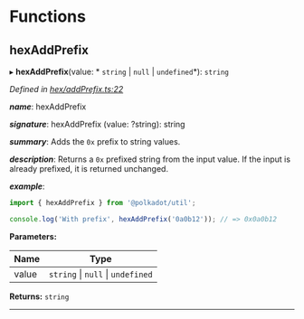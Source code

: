 

# Functions

<a id="hexaddprefix"></a>

##  hexAddPrefix

▸ **hexAddPrefix**(value: * `string` &#124; `null` &#124; `undefined`*): `string`

*Defined in [hex/addPrefix.ts:22](https://github.com/polkadot-js/common/blob/24cd64c/packages/util/src/hex/addPrefix.ts#L22)*

*__name__*: hexAddPrefix

*__signature__*: hexAddPrefix (value: ?string): string

*__summary__*: Adds the `0x` prefix to string values.

*__description__*: Returns a `0x` prefixed string from the input value. If the input is already prefixed, it is returned unchanged.

*__example__*:   

```javascript
import { hexAddPrefix } from '@polkadot/util';

console.log('With prefix', hexAddPrefix('0a0b12')); // => 0x0a0b12
```

**Parameters:**

| Name | Type |
| ------ | ------ |
| value |  `string` &#124; `null` &#124; `undefined`|

**Returns:** `string`

___

